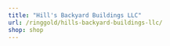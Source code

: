 ```yaml
---
title: "Hill's Backyard Buildings LLC"
url: /ringgold/hills-backyard-buildings-llc/
shop: shop
---
```

